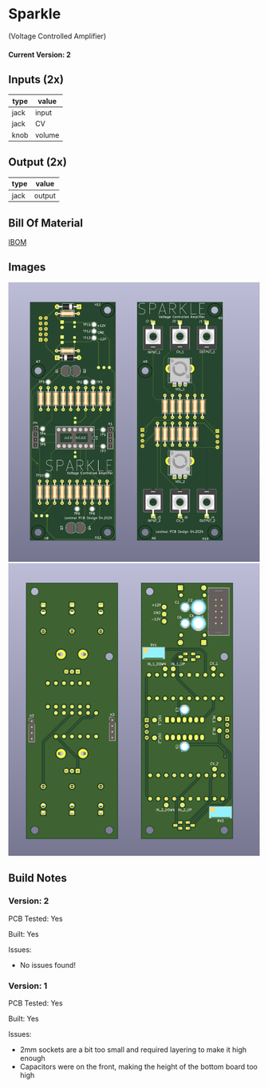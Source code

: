 # Sparkle
(Voltage Controlled Amplifier)

#### Current Version: 2

## Inputs (2x)

| type | value  |
|------|--------|
| jack | input  |
| jack | CV     |
| knob | volume |

## Output (2x)

| type | value  |
|------|--------|
| jack | output |

## Bill Of Material

[IBOM](https://htmlpreview.github.io/?https://github.com/lennartquerter/euro-rack-synth/tree/main/modules/voltage-controlled-amplifiers/1-sparkle/ibom.html)

## Images

![sparkle_3D_front.png](img/sparkle_3D_front.png)
![sparkle_3D_back.png](img/sparkle_3D_back.png)

## Build Notes

### Version: 2
PCB Tested: Yes

Built: Yes

Issues:
- No issues found!

### Version: 1
PCB Tested: Yes

Built: Yes

Issues:
- 2mm sockets are a bit too small and required layering to make it high enough
- Capacitors were on the front, making the height of the bottom board too high


